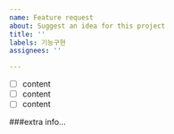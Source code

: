 ```yaml
---
name: Feature request
about: Suggest an idea for this project
title: ''
labels: 기능구현
assignees: ''

---
```


- [ ] content
- [ ] content
- [ ] content

###extra info...
